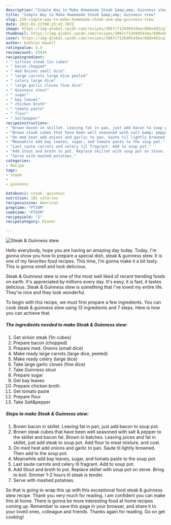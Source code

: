 ```yaml
---
description: "Simple Way to Make Homemade Steak &amp;amp; Guinness stew"
title: "Simple Way to Make Homemade Steak &amp;amp; Guinness stew"
slug: 236-simple-way-to-make-homemade-steak-and-amp-guinness-stew
date: 2022-01-21T00:23:43.707Z
image: https://img-global.cpcdn.com/recipes/3067c712b90543ee/680x482cq70/steak-guinness-stew-recipe-main-photo.jpg
thumbnail: https://img-global.cpcdn.com/recipes/3067c712b90543ee/680x482cq70/steak-guinness-stew-recipe-main-photo.jpg
cover: https://img-global.cpcdn.com/recipes/3067c712b90543ee/680x482cq70/steak-guinness-stew-recipe-main-photo.jpg
author: Kathryn Howell
ratingvalue: 4.4
reviewcount: 25434
recipeingredient:
- " sirloin steak 1in cubes"
- " bacon chopped"
- " med Onions small dice"
- " large carrots large dice peeled"
- " celery large dice"
- " large garlic cloves fine dice"
- " Guinness stout"
- " sugar"
- " bay leaves"
- " chicken broth"
- " tomato paste"
- " flour"
- " Saltpepper"
recipeinstructions:
- "Brown bacon in skillet. Leaving fat in pan, just add bacon to soup pot."
- "Brown steak cubes that have been well seasoned with salt &amp; pepper to the skillet and bacon fat. Brown in batches. Leaving juices and fat in skillet, just add steak to soup pot. Add flour to meat mixture, and coat."
- "On med heat add onions and garlic to pan. Saute til lightly browned. Then add to the soup pot."
- "Meanwhile add bay leaves, sugar, and tomato paste to the soup pot."
- "Last saute carrots and celery til fragrant. Add to soup pot."
- "Add Stout and broth to pot. Replace skillet with soup pot on stove. Bring to boil. Simmer 1-2 hours til steak is tender."
- "Serve with mashed potatoes."
categories:
- Recipe
tags:
- steak
- 
- guinness

katakunci: steak  guinness 
nutrition: 181 calories
recipecuisine: American
preptime: "PT34M"
cooktime: "PT45M"
recipeyield: "2"
recipecategory: Dinner

---
```



![Steak &amp; Guinness stew](https://img-global.cpcdn.com/recipes/3067c712b90543ee/680x482cq70/steak-guinness-stew-recipe-main-photo.jpg)

Hello everybody, hope you are having an amazing day today. Today, I'm gonna show you how to prepare a special dish, steak &amp; guinness stew. It is one of my favorites food recipes. This time, I'm gonna make it a bit tasty. This is gonna smell and look delicious.



Steak &amp; Guinness stew is one of the most well liked of recent trending foods on earth. It's appreciated by millions every day. It's easy, it is fast, it tastes delicious. Steak &amp; Guinness stew is something that I've loved my entire life. They're nice and they look wonderful.


To begin with this recipe, we must first prepare a few ingredients. You can cook steak &amp; guinness stew using 13 ingredients and 7 steps. Here is how you can achieve that.

<!--inarticleads1-->

##### The ingredients needed to make Steak &amp; Guinness stew:

1. Get  sirloin steak (1in cubes)
1. Prepare  bacon (chopped)
1. Prepare  med. Onions (small dice)
1. Make ready  large carrots (large dice, peeled)
1. Make ready  celery (large dice)
1. Take  large garlic cloves (fine dice)
1. Take  Guinness stout
1. Prepare  sugar
1. Get  bay leaves
1. Prepare  chicken broth
1. Get  tomato paste
1. Prepare  flour
1. Take  Salt&amp;pepper




<!--inarticleads2-->

##### Steps to make Steak &amp; Guinness stew:

1. Brown bacon in skillet. Leaving fat in pan, just add bacon to soup pot.
1. Brown steak cubes that have been well seasoned with salt &amp; pepper to the skillet and bacon fat. Brown in batches. Leaving juices and fat in skillet, just add steak to soup pot. Add flour to meat mixture, and coat.
1. On med heat add onions and garlic to pan. Saute til lightly browned. Then add to the soup pot.
1. Meanwhile add bay leaves, sugar, and tomato paste to the soup pot.
1. Last saute carrots and celery til fragrant. Add to soup pot.
1. Add Stout and broth to pot. Replace skillet with soup pot on stove. Bring to boil. Simmer 1-2 hours til steak is tender.
1. Serve with mashed potatoes.




So that is going to wrap this up with this exceptional food steak &amp; guinness stew recipe. Thank you very much for reading. I am confident you can make this at home. There is gonna be more interesting food at home recipes coming up. Remember to save this page in your browser, and share it to your loved ones, colleague and friends. Thanks again for reading. Go on get cooking!
